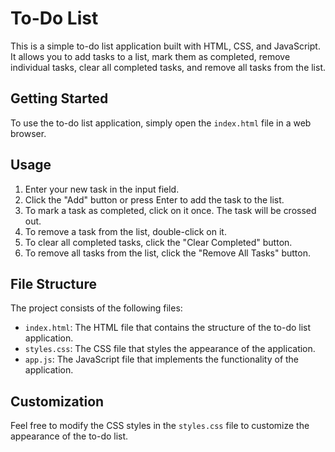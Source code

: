 # To-Do List

This is a simple to-do list application built with HTML, CSS, and JavaScript. It allows you to add tasks to a list, mark them as completed, remove individual tasks, clear all completed tasks, and remove all tasks from the list.

## Getting Started

To use the to-do list application, simply open the `index.html` file in a web browser.

## Usage

1. Enter your new task in the input field.
2. Click the "Add" button or press Enter to add the task to the list.
3. To mark a task as completed, click on it once. The task will be crossed out.
4. To remove a task from the list, double-click on it.
5. To clear all completed tasks, click the "Clear Completed" button.
6. To remove all tasks from the list, click the "Remove All Tasks" button.

## File Structure

The project consists of the following files:

- `index.html`: The HTML file that contains the structure of the to-do list application.
- `styles.css`: The CSS file that styles the appearance of the application.
- `app.js`: The JavaScript file that implements the functionality of the application.

## Customization

Feel free to modify the CSS styles in the `styles.css` file to customize the appearance of the to-do list.
